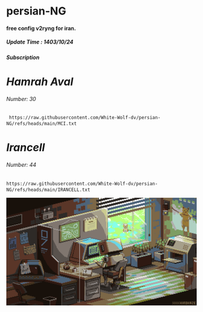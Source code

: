 # persian-NG

#### free config v2ryng for iran.


<h5>Update Time : 1403/10/24</h5>

##### Subscription

  # *****Hamrah Aval*****

<h6>Number: 30 </h6>

     https://raw.githubusercontent.com/White-Wolf-dv/persian-NG/refs/heads/main/MCI.txt

# *****Irancell*****

<h6>Number: 44 </h6>

    https://raw.githubusercontent.com/White-Wolf-dv/persian-NG/refs/heads/main/IRANCELL.txt

<p align="center">
<img  src="https://github.com/White-Wolf-dv/White-Wolf-dv/blob/main/14.gif">
</p>
